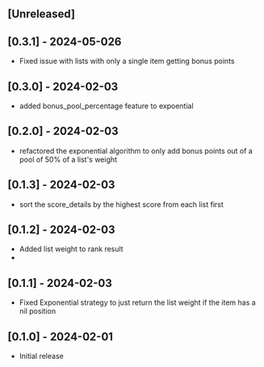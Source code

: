 ## [Unreleased]

## [0.3.1] - 2024-05-026

- Fixed issue with lists with only a single item getting bonus points

## [0.3.0] - 2024-02-03

- added bonus_pool_percentage feature to expoential

## [0.2.0] - 2024-02-03

- refactored the exponential algorithm to only add bonus points out of a pool of 50% of a list's weight

## [0.1.3] - 2024-02-03

- sort the score_details by the highest score from each list first

## [0.1.2] - 2024-02-03

- Added list weight to rank result
- 
## [0.1.1] - 2024-02-03

- Fixed Exponential strategy to just return the list weight if the item has a nil position

## [0.1.0] - 2024-02-01

- Initial release
